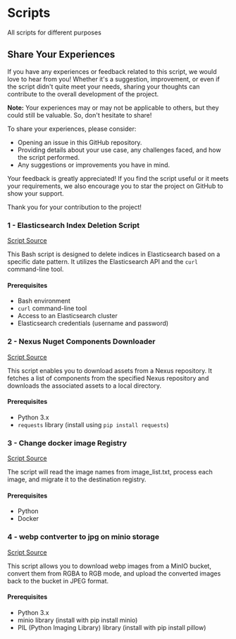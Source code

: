 # Scripts
All scripts for different purposes

## Share Your Experiences

If you have any experiences or feedback related to this script, we would love to hear from you! Whether it's a suggestion, improvement, or even if the script didn't quite meet your needs, sharing your thoughts can contribute to the overall development of the project.

**Note:** Your experiences may or may not be applicable to others, but they could still be valuable. So, don't hesitate to share!

To share your experiences, please consider:

- Opening an issue in this GitHub repository.
- Providing details about your use case, any challenges faced, and how the script performed.
- Any suggestions or improvements you have in mind.

Your feedback is greatly appreciated! If you find the script useful or it meets your requirements, we also encourage you to star the project on GitHub to show your support.

Thank you for your contribution to the project!

### 1 - Elasticsearch Index Deletion Script

[Script Source](./bash/clear-elastic-index.sh)

This Bash script is designed to delete indices in Elasticsearch based on a specific date pattern. It utilizes the Elasticsearch API and the `curl` command-line tool.

#### Prerequisites

- Bash environment
- `curl` command-line tool
- Access to an Elasticsearch cluster
- Elasticsearch credentials (username and password)


### 2 - Nexus Nuget Components Downloader

[Script Source](./python/get-nuget-components.py)

This script enables you to download assets from a Nexus repository. It fetches a list of components from the specified Nexus repository and downloads the associated assets to a local directory.

#### Prerequisites

- Python 3.x
- `requests` library (install using `pip install requests`)

### 3 - Change docker image Registry

[Script Source](./python/change-image-repo.py)

The script will read the image names from image_list.txt, process each image, and migrate it to the destination registry.

#### Prerequisites

- Python 
- Docker

### 4 - webp contverter to jpg on minio storage

[Script Source](./python/webp-converter.py)

This script allows you to download webp images from a MinIO bucket, convert them from RGBA to RGB mode, and upload the converted images back to the bucket in JPEG format.

#### Prerequisites

- Python 3.x
- minio library (install with pip install minio)
- PIL (Python Imaging Library) library (install with pip install pillow)